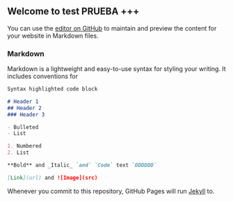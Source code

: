## Welcome to test PRUEBA +++

You can use the [editor on GitHub](https://github.com/jfloreskv/test.io/edit/master/index.md) to maintain and preview the content for your website in Markdown files.



### Markdown

Markdown is a lightweight and easy-to-use syntax for styling your writing. It includes conventions for

```markdown
Syntax highlighted code block

# Header 1
## Header 2
### Header 3

- Bulleted
- List

1. Numbered
2. List

**Bold** and _Italic_ `and` `Code` text `DDDDDD`

[Link](url) and ![Image](src)
```

Whenever you commit to this repository, GitHub Pages will run [Jekyll](https://jekyllrb.com/) to.
